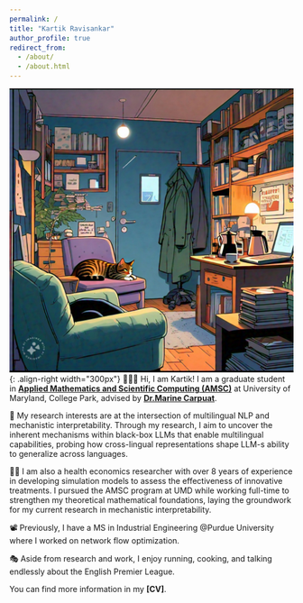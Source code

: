 ```yaml
---
permalink: /
title: "Kartik Ravisankar"
author_profile: true
redirect_from: 
  - /about/
  - /about.html
---
```


![Illustration of a momentary lapse of reason](/images/About.jpeg){: .align-right width="300px"}
👨🏻‍💻 Hi, I am Kartik! I am a graduate student in **[Applied Mathematics and Scientific Computing (AMSC)](https://amsc.umd.edu/academics/program-concentrations/applied-mathematics.html)** at University of Maryland, College Park, advised by **[Dr.Marine Carpuat](https://www.cs.umd.edu/~marine/)**.

🔬 My research interests are at the intersection of multilingual NLP and mechanistic interpretability. Through my research, I aim to uncover the inherent mechanisms within black-box LLMs that enable multilingual capabilities, probing how cross-lingual representations shape LLM-s ability to generalize across languages. 

👨‍💻 I am also a health economics researcher with over 8 years of experience in developing simulation models to assess the effectiveness of innovative treatments. I pursued the AMSC program at UMD while working full-time to strengthen my theoretical mathematical foundations, laying the groundwork for my current research in mechanistic interpretability. 

📽️ Previously, I have a MS in Industrial Engineering @Purdue University where I worked on network flow optimization. 

🎭 Aside from research and work, I enjoy running, cooking, and talking endlessly about the English Premier League. 

You can find more information in my **[CV]**. 



